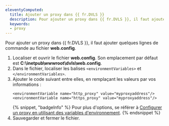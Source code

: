```yaml
---
eleventyComputed:
  title: Ajouter un proxy dans {{ fr.DVLS }}
  description: Pour ajouter un proxy dans {{ fr.DVLS }}, il faut ajouter des lignes de commande au fichier web.config.
  keywords:
  - proxy
---
```

Pour ajouter un proxy dans {{ fr.DVLS }}, il faut ajouter quelques lignes de commande au fichier **web.config**.

1. Localiser et ouvrir le fichier **web.config**. Son emplacement par défaut est **C:\inetpub\wwwroot\dvls\web.config**.
1. Dans le fichier, localiser les balises `<environmentVariables>` et `</environmentVariables>`.
1. Ajouter le code suivant entre elles, en remplaçant les valeurs par vos informations :
   ```
   <environmentVariable name="http_proxy" value="myproxyaddress"/>
   <environmentVariable name="https_proxy" value="myproxyaddress"/>
   ```
   {% snippet, "badgeInfo" %}
   Pour plus d'options, se référer à [Configurer un proxy en utilisant des variables d'environnement](https://github.com/Azure/azure-sdk-for-net/blob/main/sdk/core/Azure.Core/samples/Configuration.md#configuring-a-proxy-using-environment-variables).
   {% endsnippet %}
1. Sauvegarder et fermer le fichier.